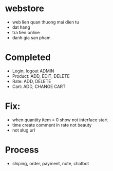 # webstore
- web lien quan thuong mai dien tu
- dat hang
- tra tien online
- danh gia san pham

# Completed
- Login, logout ADMIN
- Product: ADD, EDIT, DELETE
- Rate: ADD, DELETE
- Cart: ADD, CHANGE CART

 # Fix:
 - when quantity item = 0 show not interface start
 - time create comment in rate not beauty
 - not slug url

 # Process
 - shiping, order, payment, note, chatbot